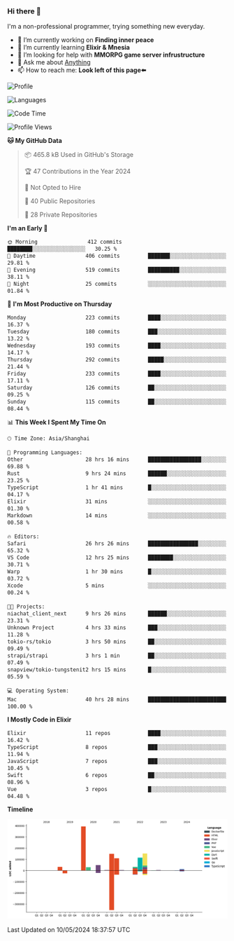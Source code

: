 ### Hi there 👋

I'm a non-professional programmer, trying something new everyday.

<!--
**dyzdyz010/dyzdyz010** is a ✨ _special_ ✨ repository because its `README.md` (this file) appears on your GitHub profile.
-->

- 🔭 I’m currently working on **Finding inner peace**
- 🌱 I’m currently learning **Elixir & Mnesia**
- 🤔 I’m looking for help with **MMORPG game server infrustructure**
- 💬 Ask me about [Anything](https://github.com/dyzdyz010/dyzdyz010/issues)
- 📫 How to reach me: **Look left of this page⬅️**

<!-- - 👯 I’m looking to collaborate on
- 😄 Pronouns: ...
- ⚡ Fun fact: ...
 -->
 
![Profile](https://github-readme-stats.vercel.app/api?username=dyzdyz010&count_private=true&show_icons=true&theme=dracula)

![Languages](https://github-readme-stats.vercel.app/api/top-langs/?username=dyzdyz010&layout=compact&theme=dracula)

<!--START_SECTION:waka-->
![Code Time](http://img.shields.io/badge/Code%20Time-1%2C454%20hrs%2025%20mins-blue)

![Profile Views](http://img.shields.io/badge/Profile%20Views-1-blue)

**🐱 My GitHub Data** 

> 📦 465.8 kB Used in GitHub's Storage 
 > 
> 🏆 47 Contributions in the Year 2024
 > 
> 🚫 Not Opted to Hire
 > 
> 📜 40 Public Repositories 
 > 
> 🔑 28 Private Repositories 
 > 
**I'm an Early 🐤** 

```text
🌞 Morning                412 commits         ████████░░░░░░░░░░░░░░░░░   30.25 % 
🌆 Daytime                406 commits         ███████░░░░░░░░░░░░░░░░░░   29.81 % 
🌃 Evening                519 commits         ██████████░░░░░░░░░░░░░░░   38.11 % 
🌙 Night                  25 commits          ░░░░░░░░░░░░░░░░░░░░░░░░░   01.84 % 
```
📅 **I'm Most Productive on Thursday** 

```text
Monday                   223 commits         ████░░░░░░░░░░░░░░░░░░░░░   16.37 % 
Tuesday                  180 commits         ███░░░░░░░░░░░░░░░░░░░░░░   13.22 % 
Wednesday                193 commits         ████░░░░░░░░░░░░░░░░░░░░░   14.17 % 
Thursday                 292 commits         █████░░░░░░░░░░░░░░░░░░░░   21.44 % 
Friday                   233 commits         ████░░░░░░░░░░░░░░░░░░░░░   17.11 % 
Saturday                 126 commits         ██░░░░░░░░░░░░░░░░░░░░░░░   09.25 % 
Sunday                   115 commits         ██░░░░░░░░░░░░░░░░░░░░░░░   08.44 % 
```


📊 **This Week I Spent My Time On** 

```text
🕑︎ Time Zone: Asia/Shanghai

💬 Programming Languages: 
Other                    28 hrs 16 mins      █████████████████░░░░░░░░   69.88 % 
Rust                     9 hrs 24 mins       ██████░░░░░░░░░░░░░░░░░░░   23.25 % 
TypeScript               1 hr 41 mins        █░░░░░░░░░░░░░░░░░░░░░░░░   04.17 % 
Elixir                   31 mins             ░░░░░░░░░░░░░░░░░░░░░░░░░   01.30 % 
Markdown                 14 mins             ░░░░░░░░░░░░░░░░░░░░░░░░░   00.58 % 

🔥 Editors: 
Safari                   26 hrs 26 mins      ████████████████░░░░░░░░░   65.32 % 
VS Code                  12 hrs 25 mins      ████████░░░░░░░░░░░░░░░░░   30.71 % 
Warp                     1 hr 30 mins        █░░░░░░░░░░░░░░░░░░░░░░░░   03.72 % 
Xcode                    5 mins              ░░░░░░░░░░░░░░░░░░░░░░░░░   00.24 % 

🐱‍💻 Projects: 
niachat_client_next      9 hrs 26 mins       ██████░░░░░░░░░░░░░░░░░░░   23.31 % 
Unknown Project          4 hrs 33 mins       ███░░░░░░░░░░░░░░░░░░░░░░   11.28 % 
tokio-rs/tokio           3 hrs 50 mins       ██░░░░░░░░░░░░░░░░░░░░░░░   09.49 % 
strapi/strapi            3 hrs 1 min         ██░░░░░░░░░░░░░░░░░░░░░░░   07.49 % 
snapview/tokio-tungstenit2 hrs 15 mins       █░░░░░░░░░░░░░░░░░░░░░░░░   05.59 % 

💻 Operating System: 
Mac                      40 hrs 28 mins      █████████████████████████   100.00 % 
```

**I Mostly Code in Elixir** 

```text
Elixir                   11 repos            ████░░░░░░░░░░░░░░░░░░░░░   16.42 % 
TypeScript               8 repos             ███░░░░░░░░░░░░░░░░░░░░░░   11.94 % 
JavaScript               7 repos             ███░░░░░░░░░░░░░░░░░░░░░░   10.45 % 
Swift                    6 repos             ██░░░░░░░░░░░░░░░░░░░░░░░   08.96 % 
Vue                      3 repos             █░░░░░░░░░░░░░░░░░░░░░░░░   04.48 % 
```



**Timeline**

![Lines of Code chart](https://raw.githubusercontent.com/dyzdyz010/dyzdyz010/master/assets/bar_graph.png)


 Last Updated on 10/05/2024 18:37:57 UTC
<!--END_SECTION:waka-->

